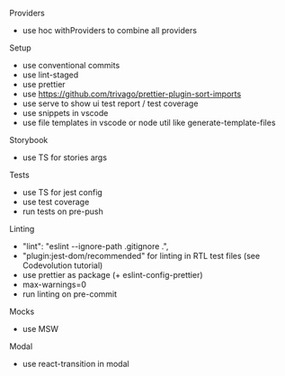 Providers

-   use hoc withProviders to combine all providers

Setup

-   use conventional commits
-   use lint-staged
-   use prettier
-   use https://github.com/trivago/prettier-plugin-sort-imports
-   use serve to show ui test report / test coverage
-   use snippets in vscode
-   use file templates in vscode or node util like generate-template-files

Storybook

-   use TS for stories args

Tests

-   use TS for jest config
-   use test coverage
-   run tests on pre-push

Linting

-   "lint": "eslint --ignore-path .gitignore .",
-   "plugin:jest-dom/recommended" for linting in RTL test files (see Codevolution tutorial)
-   use prettier as package (+ eslint-config-prettier)
-   max-warnings=0
-   run linting on pre-commit

Mocks

-   use MSW

Modal

-   use react-transition in modal
